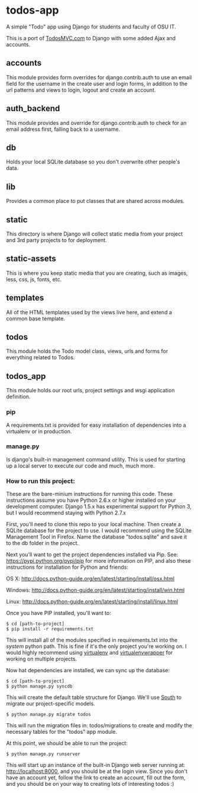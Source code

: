 todos-app
=========

A simple "Todo" app using Django for students and faculty of OSU IT.

This is a port of [TodosMVC.com](http://todosmvc.com) to Django with some added Ajax and accounts.

## accounts
This module provides form overrides for django.contrib.auth to use an email field for the username in the create user and login forms, in addition to the url patterns and views to login, logout and create an account.

## auth_backend
This module provides and override for django.contrib.auth to check for an email address first, falling back to a username.

## db
Holds your local SQLite database so you don't overwrite other people's data.

## lib
Provides a common place to put classes that are shared across modules.

## static
This directory is where Django will collect static media from your project and 3rd party projects to for deployment.

## static-assets
This is where you keep static media that you are creating, such as images, less, css, js, fonts, etc.

## templates
All of the HTML templates used by the views live here, and extend a common base template.

## todos
This module holds the Todo model class, views, urls and forms for everything related to Todos.

## todos_app
This module holds our root urls, project settings and wsgi application definition.

### pip
A requirements.txt is provided for easy installation of dependencies into a virtualenv or in production.

### manage.py
Is django's built-in management command utility. This is used for starting up a local server to execute our code and much, much more.

### How to run this project:

These are the bare-minium instructions for running this code. These instructions assume you have Python 2.6.x or higher installed on your development computer. Django 1.5.x has experimental support for Python 3, but I would recommend staying with Python 2.7.x

First, you'll need to clone this repo to your local machine. Then create a SQLite database for the project to use. I would recommend using the SQLite Management Tool in Firefox. Name the database "todos.sqlite" and save it to the db folder in the project.

Next you'll want to get the project dependencies installed via Pip. See: https://pypi.python.org/pypi/pip for more information on PIP, and also these instructions for installation for Python and friends:

OS X: http://docs.python-guide.org/en/latest/starting/install/osx.html

Windows: http://docs.python-guide.org/en/latest/starting/install/win.html

Linux: http://docs.python-guide.org/en/latest/starting/install/linux.html

Once you have PIP installed, you'll want to:

    $ cd [path-to-project]
    $ pip install -r requirements.txt

This will install all of the modules specified in requirements.txt into the *system* python path. This is fine if it's the only project you're working on. I would highly recommend using [virtualenv](https://virtualenv.readthedocs.org/en/latest/) and [virtualenvwrapper](http://virtualenvwrapper.readthedocs.org/en/latest/) for working on multiple projects.

Now hat dependencies are installed, we can sync up the database:

    $ cd [path-to-project]
    $ python manage.py syncdb

This will create the default table structure for Django. We'll use [South](http://south.aeracode.org) to migrate our project-specific models.

    $ python manage.py migrate todos

This will run the migration files in: todos/migrations to create and modify the necessary tables for the "todos" app module.

At this point, we should be able to run the project:

    $ python manage.py runserver

This will start up an instance of the built-in Django web server running at: [http://localhost:8000](http://localhost:8000), and you should be at the login view. Since you don't have an account yet, follow the link to create an account, fill out the form, and you should be on your way to creating lots of interesting todos :)
